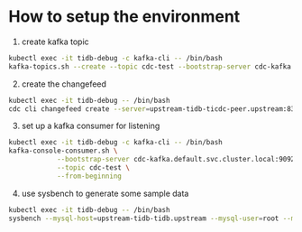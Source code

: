 # How to setup the environment

1. create kafka topic
```bash
kubectl exec -it tidb-debug -c kafka-cli -- /bin/bash
kafka-topics.sh --create --topic cdc-test --bootstrap-server cdc-kafka:9092
```

2. create the changefeed
```bash
kubectl exec -it tidb-debug -- /bin/bash
cdc cli changefeed create --server=upstream-tidb-ticdc-peer.upstream:8301 --changefeed-id="cdc-test" --sort-engine="unified" --sink-uri="kafka://cdc-kafka.default.svc.cluster.local:9092/cdc-test?protocol=canal-json"
```

3. set up a kafka consumer for listening
```bash
kubectl exec -it tidb-debug -c kafka-cli -- /bin/bash
kafka-console-consumer.sh \
            --bootstrap-server cdc-kafka.default.svc.cluster.local:9092 \
            --topic cdc-test \
            --from-beginning
```

4. use sysbench to generate some sample data
```bash
kubectl exec -it tidb-debug -- /bin/bash
sysbench --mysql-host=upstream-tidb-tidb.upstream --mysql-user=root --mysql-port=4000 --mysql-db=test2 oltp_insert --tables=5 --threads=8 --time=60 --report-interval=10 --table-size=1000 prepare
```
